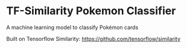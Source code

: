 # TF-Similarity Pokemon Classifier
A machine learning model to classify Pokémon cards

Built on Tensorflow Similarity: https://github.com/tensorflow/similarity
